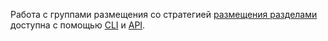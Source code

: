 Работа с группами размещения со стратегией [размещения разделами](../../compute/concepts/placement-groups.md#partition) доступна с помощью [CLI](../../cli/quickstart.md) и [API](../../compute/api-ref/).